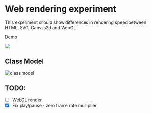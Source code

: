 # Web rendering experiment
This experiment should show differences in rendering speed between HTML, SVG, Canvas2d and WebGL

[Demo](https://ilopx.github.io/experiment-web-renders-html-svg-canvas2d-webGL/ "Demo")

![](https://raw.githubusercontent.com/ilopX/experiment-web-renders-html-svg-canvas2d-webGL/master/preview.gif)

## Class Model
![class model](https://raw.githubusercontent.com/ilopX/experiment-web-renders-html-svg-canvas2d-webGL/master/classModel.png)

## TODO:
- [ ] WebGL render
- [x] Fix play/pause - zero frame rate multiplier